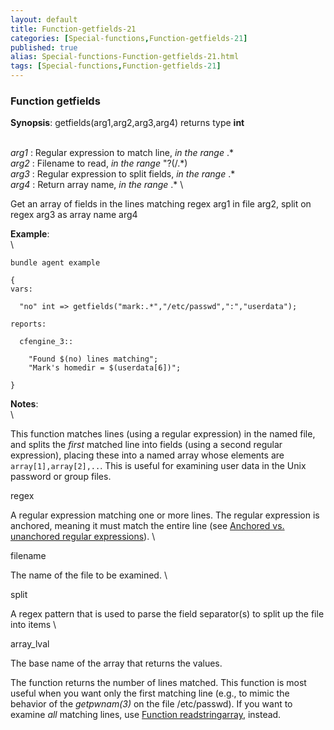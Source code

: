 ```yaml
---
layout: default
title: Function-getfields-21
categories: [Special-functions,Function-getfields-21]
published: true
alias: Special-functions-Function-getfields-21.html
tags: [Special-functions,Function-getfields-21]
---
```


### Function getfields

**Synopsis**: getfields(arg1,arg2,arg3,arg4) returns type **int**

\
 *arg1* : Regular expression to match line, *in the range* .\* \
 *arg2* : Filename to read, *in the range* "?(/.\*) \
 *arg3* : Regular expression to split fields, *in the range* .\* \
 *arg4* : Return array name, *in the range* .\* \

Get an array of fields in the lines matching regex arg1 in file arg2,
split on regex arg3 as array name arg4

**Example**:\
 \

~~~~ {.verbatim}
bundle agent example

{     
vars:

  "no" int => getfields("mark:.*","/etc/passwd",":","userdata");

reports:

  cfengine_3::

    "Found $(no) lines matching";
    "Mark's homedir = $(userdata[6])";

}
~~~~

**Notes**:\
 \

This function matches lines (using a regular expression) in the named
file, and splits the *first* matched line into fields (using a second
regular expression), placing these into a named array whose elements are
`array[1],array[2],..`. This is useful for examining user data in the
Unix password or group files.

regex

A regular expression matching one or more lines. The regular expression
is anchored, meaning it must match the entire line (see [Anchored vs.
unanchored regular
expressions](#Anchored-vs_002e-unanchored-regular-expressions)). \

filename

The name of the file to be examined. \

split

A regex pattern that is used to parse the field separator(s) to split up
the file into items \

array\_lval

The base name of the array that returns the values.

The function returns the number of lines matched. This function is most
useful when you want only the first matching line (e.g., to mimic the
behavior of the *getpwnam(3)* on the file /etc/passwd). If you want to
examine *all* matching lines, use [Function
readstringarray](#Function-readstringarray), instead.
